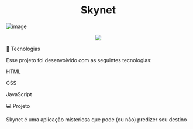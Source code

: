 <h1 align="center">Skynet</h1>

 ![image](https://user-images.githubusercontent.com/99630566/175863916-0b7af9ec-6fed-418c-95b6-5e3026a946ce.png)


<p align="center">
<img src="http://img.shields.io/static/v1?label=STATUS&message=Projeto%20Finalizado&color=GREEN&style=for-the-badge"/>
</p>

🚀 Tecnologias

Esse projeto foi desenvolvido com as seguintes tecnologias:

HTML

CSS

JavaScript

💻 Projeto

Skynet é uma aplicação misteriosa que pode (ou não) predizer seu destino 
